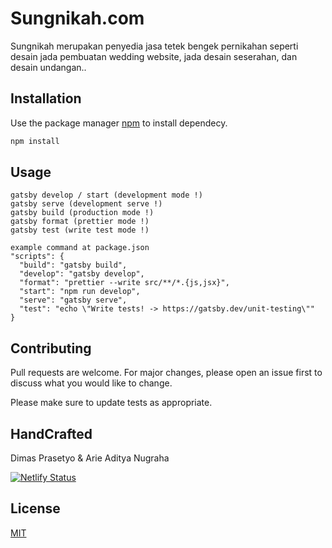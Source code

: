 # Sungnikah.com

Sungnikah merupakan penyedia jasa tetek bengek pernikahan seperti desain jada pembuatan wedding website, jada desain seserahan, dan desain undangan..

## Installation

Use the package manager [npm](https://nodejs.org/en/download/package-manager/) to install dependecy.

```bash
npm install
```

## Usage

```
gatsby develop / start (development mode !)
gatsby serve (development serve !)
gatsby build (production mode !)
gatsby format (prettier mode !)
gatsby test (write test mode !)

example command at package.json
"scripts": {
  "build": "gatsby build",
  "develop": "gatsby develop",
  "format": "prettier --write src/**/*.{js,jsx}",
  "start": "npm run develop",
  "serve": "gatsby serve",
  "test": "echo \"Write tests! -> https://gatsby.dev/unit-testing\""
}
```

## Contributing
Pull requests are welcome. For major changes, please open an issue first to discuss what you would like to change.

Please make sure to update tests as appropriate.

## HandCrafted
Dimas Prasetyo &
Arie Aditya Nugraha

[![Netlify Status](https://api.netlify.com/api/v1/badges/36d23392-bbe3-43bd-b4c6-e9bc05fbcbd6/deploy-status)](https://app.netlify.com/sites/sungnikah/deploys)

## License
[MIT](https://choosealicense.com/licenses/mit/)
